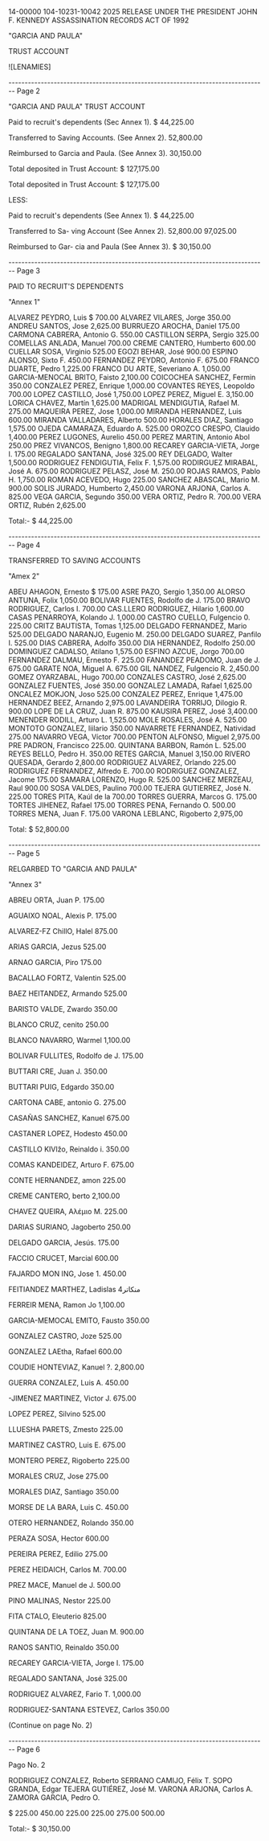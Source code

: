 14-00000
104-10231-10042 2025 RELEASE UNDER THE PRESIDENT JOHN F. KENNEDY ASSASSINATION RECORDS ACT OF 1992

"GARCIA AND PAULA"

TRUST ACCOUNT

![LENAMIES]


-------------------------------------------------------------------------------- Page 2

"GARCIA AND PAULA"
TRUST ACCOUNT

Paid to recruit's dependents
(Sec Annex 1). $ 44,225.00

Transferred to Saving Accounts.
(See Annex 2). 52,800.00

Reimbursed to Garcia and Paula.
(See Annex 3). 30,150.00

Total deposited in
Trust Account: $ 127,175.00

Total deposited in Trust Account: $ 127,175.00

LESS:

Paid to recruit's
dependents (See
Annex 1). $ 44,225.00

Transferred to Sa-
ving Account (See
Annex 2). 52,800.00 97,025.00

Reimbursed to Gar-
cia and Paula (See
Annex 3). $ 30,150.00


-------------------------------------------------------------------------------- Page 3

PAID TO RECRUIT'S DEPENDENTS

"Annex 1"

ALVAREZ PEYDRO, Luis $ 700.00
ALVAREZ VILARES, Jorge 350.00
ANDREU SANTOS, Jose 2,625.00
BURRUEZO AROCHA, Daniel 175.00
CARMONA CABRERA, Antonio G. 550.00
CASTILLON SERPA, Sergio 325.00
COMELLAS ANLADA, Manuel 700.00
CREME CANTERO, Humberto 600.00
CUELLAR SOSA, Virginio 525.00
EGOZI BEHAR, José 900.00
ESPINO ALONSO, Sixto F. 450.00
FERNANDEZ PEYDRO, Antonio F. 675.00
FRANCO DUARTE, Pedro 1,225.00
FRANCO DU ARTE, Severiano A. 1,050.00
GARCIA-MENOCAL BRITO, Faisto 2,100.00
COICOCHEA SANCHEZ, Fermin 350.00
CONZALEZ PEREZ, Enrique 1,000.00
COVANTES REYES, Leopoldo 700.00
LOPEZ CASTILLO, José 1,750.00
LOPEZ PEREZ, Miguel E. 3,150.00
LORICA CHAVEZ, Martín 1,625.00
MADRIGAL MENDIGUTIA, Rafael M. 275.00
MAQUEIRA PEREZ, Jose 1,000.00
MIRANDA HERNANDEZ, Luis 600.00
MIRANDA VALLADARES, Alberto 500.00
HORALES DIAZ, Santiago 1,575.00
OJEDA CAMARAZA, Eduardo A. 525.00
OROZCO CRESPO, Clauido 1,400.00
PEREZ LUGONES, Aurelio 450.00
PEREZ MARTIN, Antonio Abol 250.00
PREZ VIVANCOS, Benigno 1,800.00
RECAREY GARCIA-VIETA, Jorge I. 175.00
REGALADO SANTANA, José 325.00
REY DELGADO, Walter 1,500.00
RODRIGUEZ FENDIGUTIA, Felix F. 1,575.00
RODIRGUEZ MIRABAL, José A. 675.00
RODRIGUEZ PELASZ, José M. 250.00
ROJAS RAMOS, Pablo H. 1,750.00
ROMAN ACEVEDO, Hugo 225.00
SANCHEZ ABASCAL, Mario M. 900.00
SOLIS JURADO, Humberto 2,450.00
VARONA ARJONA, Carlos A. 825.00
VEGA GARCIA, Segundo 350.00
VERA ORTIZ, Pedro R. 700.00
VERA ORTIZ, Rubén 2,625.00

Total:- $ 44,225.00


-------------------------------------------------------------------------------- Page 4

TRANSFERRED TO SAVING ACCOUNTS

"Amex 2"

ABEU AHAGON, Ernesto $ 175.00
ASRE PAZO, Sergio 1,350.00
ALORSO ANTUNA, Folix 1,050.00
BOLIVAR FUENTES, Rodolfo de J. 175.00
BRAVO RODRIGUEZ, Carlos I. 700.00
CAS.LLERO RODRIGUEZ, Hilario 1,600.00
CASAS PENARROYA, Kolando J. 1,000.00
CASTRO CUELLO, Fulgencio 0. 225.00
CRITZ BAUTISTA, Tomas 1,125.00
DELGADO FERNANDEZ, Mario 525.00
DELGADO NARANJO, Eugenio M. 250.00
DELGADO SUAREZ, Panfilo I. 525.00
DIAS CABRERA, Adolfo 350.00
DIA HERNANDEZ, Rodolfo 250.00
DOMINGUEZ CADALSO, Atilano 1,575.00
ESFINO AZCUE, Jorgo 700.00
FERNANDEZ DALMAU, Ernesto F. 225.00
FANANDEZ PEADOMO, Juan de J. 675.00
GARATE NOA, Miguel A. 675.00
GIL NANDEZ, Fulgencio R. 2,450.00
GOMEZ OYARZABAL, Hugo 700.00
CONZALES CASTRO, José 2,625.00
GONZALEZ FUENTES, José 350.00
GONZALEZ LAMADA, Rafael 1,625.00
ONCALEZ MOKJON, Joso 525.00
CONZALEZ PEREZ, Enrique 1,475.00
HERNANDEZ BEEZ, Arnando 2,975.00
LAVANDEIRA TORRIJO, Dilogio R. 900.00
LOPE DE LA CRUZ, Juan R. 875.00
KAUSIRA PEREZ, José 3,400.00
MENENDER RODILL, Arturo L. 1,525.00
MOLE ROSALES, José A. 525.00
MONTOTO GONZALEZ, liilario 350.00
NAVARRETE FERNANDEZ, Natividad 275.00
NAVARRO VEGA, Víctor 700.00
PENTON ALFONSO, Miguel 2,975.00
PRE PADRON, Francisco 225.00.
QUINTANA BARBON, Ramón L. 525.00
REYES BELLO, Pedro H. 350.00
RETES GARCIA, Manuel 3,150.00
RIVERO QUESADA, Gerardo 2,800.00
RODRIGUEZ ALVAREZ, Orlando 225.00
RODRIGUEZ FERNANDEZ, Alfredo E. 700.00
RODRIGUEZ GONZALEZ, Jacome 175.00
SAMARA LORENZO, Hugo R. 525.00
SANCHEZ MERZEAU, Raul 900.00
SOSA VALDES, Paulino 700.00
TEJERA GUTIERREZ, José N. 225.00
TORES PITA, Kaúl de la 700.00
TORRES GUERRA, Marcos G. 175.00
TORTES JIHENEZ, Rafael 175.00
TORRES PENA, Fernando O. 500.00
TORRES MENA, Juan F. 175.00
VARONA LEBLANC, Rigoberto 2,975,00

Total: $ 52,800.00


-------------------------------------------------------------------------------- Page 5

RELGARBED TO "GARCIA AND PAULA"

"Annex 3"

ABREU ORTA, Juan P. 175.00

AGUAIXO NOAL, Alexis P. 175.00

ALVAREZ-FZ ChillO, Halel 875.00

ARIAS GARCIA, Jezus 525.00

ARNAO GARCIA, Piro 175.00

BACALLAO FORTZ, Valentin 525.00

BAEZ HEITANDEZ, Armando 525.00

BARISTO VALDE, Zwardo 350.00

BLANCO CRUZ, cenito 250.00

BLANCO NAVARRO, Warmel 1,100.00

BOLIVAR FULLITES, Rodolfo de J. 175.00

BUTTARI CRE, Juan J. 350.00

BUTTARI PUIG, Edgardo 350.00

CARTONA CABE, antonio G. 275.00

CASAÑAS SANCHEZ, Kanuel 675.00

CASTANER LOPEZ, Hodesto 450.00

CASTILLO KIVIžo, Reinaldo i. 350.00

COMAS KANDEIDEZ, Arturo F. 675.00

CONTE HERNANDEZ, amon 225.00

CREME CANTERO, berto 2,100.00

CHAVEZ QUEIRA, Αλέμιο Μ. 225.00

DARIAS SURIANO, Jagoberto 250.00

DELGADO GARCIA, Jesús. 175.00

FACCIO CRUCET, Marcial 600.00

FAJARDO MON ING, Jose 1. 450.00

FEITIANDEZ MARTHEZ, Ladislas 4منكاتر

FERREIR MENA, Ramon Jo 1,100.00

GARCIA-MEMOCAL EMITO, Fausto 350.00

GONZALEZ CASTRO, Joze 525.00

GONZALEZ LAEtha, Rafael 600.00

COUDIE HONTEVIAZ, Kanuel ?. 2,800.00

GUERRA CONZALEZ, Luis A. 450.00

-JIMENEZ MARTINEZ, Victor J. 675.00

LOPEZ PEREZ, Silvino 525.00

LLUESHA PARETS, Zmesto 225.00

MARTINEZ CASTRO, Luis E. 675.00

MONTERO PEREZ, Rigoberto 225.00

MORALES CRUZ, Jose 275.00

MORALES DIAZ, Santiago 350.00

MORSE DE LA BARA, Luis C. 450.00

OTERO HERNANDEZ, Rolando 350.00

PERAZA SOSA, Hector 600.00

PEREIRA PEREZ, Edilio 275.00

PEREZ HEIDAICH, Carlos M. 700.00

PREZ MACE, Manuel de J. 500.00

PINO MALINAS, Nestor 225.00

FITA CTALO, Eleuterio 825.00

QUINTANA DE LA TOEZ, Juan M. 900.00

RANOS SANTIO, Reinaldo 350.00

RECAREY GARCIA-VIETA, Jorge I. 175.00

REGALADO SANTANA, José 325.00

RODRIGUEZ ALVAREZ, Fario T. 1,000.00

RODRIGUEZ-SANTANA ESTEVEZ, Carlos 350.00

(Continue on page No. 2)


-------------------------------------------------------------------------------- Page 6

Pago No. 2

RODRIGUEZ CONZALEZ, Roberto
SERRANO CAMIJO, Félix T.
SOPO GRANDA, Edgar
TEJERA GUTIÉREZ, José M.
VARONA ARJONA, Carlos A.
ZAMORA GARCIA, Pedro O.

$
225.00
450.00
225.00
225.00
275.00
500.00

Total:-
$ 30,150.00
